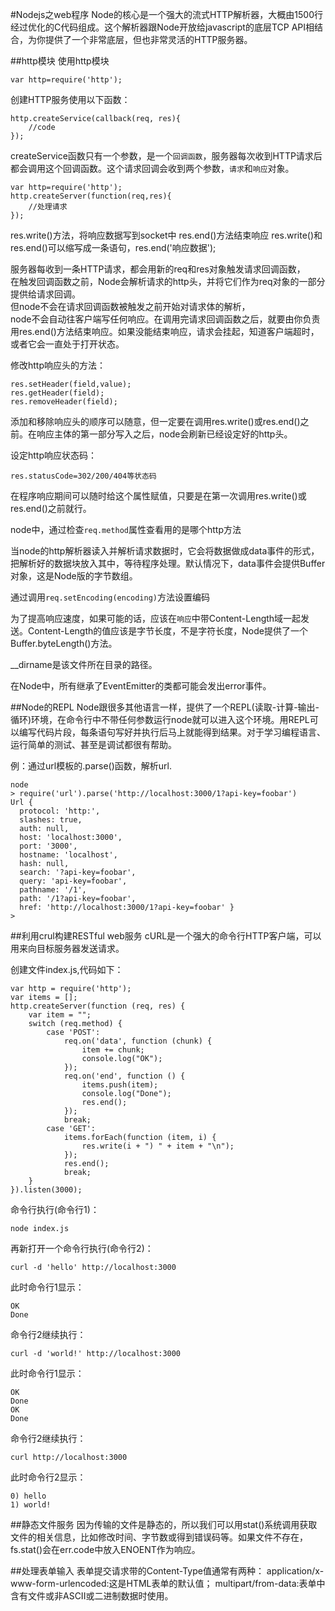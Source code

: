 #Nodejs之web程序
Node的核心是一个强大的流式HTTP解析器，大概由1500行经过优化的C代码组成。这个解析器跟Node开放给javascript的底层TCP API相结合，为你提供了一个非常底层，但也非常灵活的HTTP服务器。

##http模块
使用http模块

	var http=require('http');
	
创建HTTP服务使用以下函数：

 	http.createService(callback(req, res){
 		//code
 	});
 	
createService函数只有一个参数，是一个`回调函数`，服务器每次收到HTTP请求后都会调用这个回调函数。这个请求回调会收到两个参数，`请求`和`响应`对象。 

	var http=require('http');
	http.createServer(function(req,res){
		//处理请求
	});
	
res.write()方法，将响应数据写到socket中
res.end()方法结束响应
res.write()和res.end()可以缩写成一条语句，res.end('响应数据');

服务器每收到一条HTTP请求，都会用新的req和res对象触发请求回调函数，   
在触发回调函数之前，Node会解析请求的http头，并将它们作为req对象的一部分提供给请求回调。    
但node不会在请求回调函数被触发之前开始对请求体的解析，    
node不会自动往客户端写任何响应。在调用完请求回调函数之后，就要由你负责用res.end()方法结束响应。如果没能结束响应，请求会挂起，知道客户端超时，或者它会一直处于打开状态。

修改http响应头的方法：

	res.setHeader(field,value);
	res.getHeader(field);
	res.removeHeader(field);
	
添加和移除响应头的顺序可以随意，但一定要在调用res.write()或res.end()之前。在响应主体的第一部分写入之后，node会刷新已经设定好的http头。

设定http响应状态码：

	res.statusCode=302/200/404等状态码
	
在程序响应期间可以随时给这个属性赋值，只要是在第一次调用res.write()或res.end()之前就行。

node中，通过检查`req.method`属性查看用的是哪个http方法

当node的http解析器读入并解析请求数据时，它会将数据做成data事件的形式，把解析好的数据块放入其中，等待程序处理。默认情况下，data事件会提供Buffer对象，这是Node版的字节数组。

通过调用`req.setEncoding(encoding)`方法设置编码

为了提高响应速度，如果可能的话，应该在`响应`中带Content-Length域一起发送。Content-Length的值应该是字节长度，不是字符长度，Node提供了一个Buffer.byteLength()方法。

__dirname是该文件所在目录的路径。

在Node中，所有继承了EventEmitter的类都可能会发出error事件。

##Node的REPL
Node跟很多其他语言一样，提供了一个REPL(读取-计算-输出-循环)环境，在命令行中不带任何参数运行node就可以进入这个环境。用REPL可以编写代码片段，每条语句写好并执行后马上就能得到结果。对于学习编程语言、运行简单的测试、甚至是调试都很有帮助。 

例：通过url模板的.parse()函数，解析url.

	node
	> require('url').parse('http://localhost:3000/1?api-key=foobar')
	Url {
	  protocol: 'http:',
	  slashes: true,
	  auth: null,
	  host: 'localhost:3000',
	  port: '3000',
	  hostname: 'localhost',
	  hash: null,
	  search: '?api-key=foobar',
	  query: 'api-key=foobar',
	  pathname: '/1',
	  path: '/1?api-key=foobar',
	  href: 'http://localhost:3000/1?api-key=foobar' }
	>

##利用crul构建RESTful web服务
cURL是一个强大的命令行HTTP客户端，可以用来向目标服务器发送请求。

创建文件index.js,代码如下：

	var http = require('http');
	var items = [];
	http.createServer(function (req, res) {
	    var item = "";
	    switch (req.method) {
	        case 'POST':
	            req.on('data', function (chunk) {
	                item += chunk;
	                console.log("OK");
	            });
	            req.on('end', function () {
	                items.push(item);
	                console.log("Done");
	                res.end();
	            });
	            break;
	        case 'GET':
	            items.forEach(function (item, i) {
	                res.write(i + ") " + item + "\n");
	            });
	            res.end();
	            break;
	    }
	}).listen(3000);
	
命令行执行(命令行1)：

	node index.js
	
再新打开一个命令行执行(命令行2)：

	curl -d 'hello' http://localhost:3000
	
此时命令行1显示：

	OK
	Done
	
命令行2继续执行：

	curl -d 'world!' http://localhost:3000
	
此时命令行1显示：

	OK
	Done
	OK
	Done
命令行2继续执行：

	curl http://localhost:3000
	
此时命令行2显示：

	0) hello
	1) world!
	
##静态文件服务
因为传输的文件是静态的，所以我们可以用stat()系统调用获取文件的相关信息，比如修改时间、字节数或得到错误码等。如果文件不存在，fs.stat()会在err.code中放入ENOENT作为响应。

##处理表单输入
表单提交请求带的Content-Type值通常有两种：
application/x-www-form-urlencoded:这是HTML表单的默认值；
multipart/from-data:表单中含有文件或非ASCII或二进制数据时使用。


